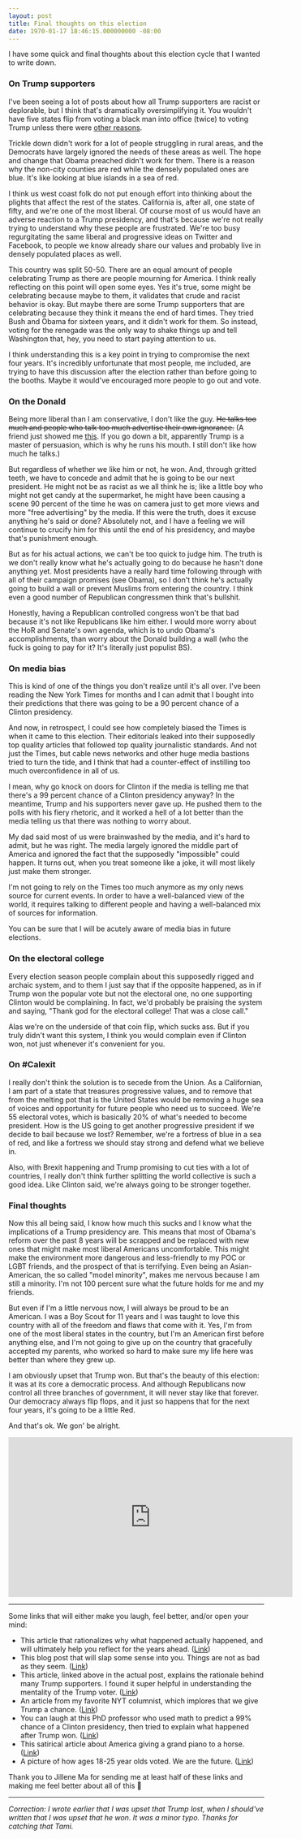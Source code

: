 ```yaml
---
layout: post
title: Final thoughts on this election
date: 1970-01-17 18:46:15.000000000 -08:00
---
```

I have some quick and final thoughts about this election cycle that I wanted to write down.

### On Trump supporters

I've been seeing a lot of posts about how all Trump supporters are racist or deplorable, but I think that's dramatically oversimplifying it. You wouldn't have five states flip from voting a black man into office (twice) to voting Trump unless there were [other reasons](http://www.cracked.com/blog/6-reasons-trumps-rise-that-no-one-talks-about/).

Trickle down didn't work for a lot of people struggling in rural areas, and the Democrats have largely ignored the needs of these areas as well. The hope and change that Obama preached didn't work for them. There is a reason why the non-city counties are red while the densely populated ones are blue. It's like looking at blue islands in a sea of red.

I think us west coast folk do not put enough effort into thinking about the plights that affect the rest of the states. California is, after all, one state of fifty, and we're one of the most liberal. Of course most of us would have an adverse reaction to a Trump presidency, and that's because we're not really trying to understand why these people are frustrated. We're too busy regurgitating the same liberal and progressive ideas on Twitter and Facebook, to people we know already share our values and probably live in densely populated places as well.

This country was split 50-50. There are an equal amount of people celebrating Trump as there are people mourning for America. I think really reflecting on this point will open some eyes. Yes it's true, some might be celebrating because maybe to them, it validates that crude and racist behavior is okay. But maybe there are some Trump supporters that are celebrating because they think it means the end of hard times. They tried Bush and Obama for sixteen years, and it didn't work for them. So instead, voting for the renegade was the only way to shake things up and tell Washington that, hey, you need to start paying attention to us. 

I think understanding this is a key point in trying to compromise the next four years. It's incredibly unfortunate that most people, me included, are trying to have this discussion after the election rather than before going to the booths. Maybe it would've encouraged more people to go out and vote.

### On the Donald

Being more liberal than I am conservative, I don't like the guy. ~~He talks too much and people who talk too much advertise their own ignorance.~~ (A friend just showed me [this](http://blog.dilbert.com/post/150919416661/why-i-switched-my-endorsement-from-clinton-to). If you go down a bit, apparently Trump is a master of persuasion, which is why he runs his mouth. I still don't like how much he talks.)

But regardless of whether we like him or not, he won. And, through gritted teeth, we have to concede and admit that he is going to be our next president. He might not be as racist as we all think he is; like a little boy who might not get candy at the supermarket, he might have been causing a scene 90 percent of the time he was on camera just to get more views and more "free advertising" by the media. If this were the truth, does it excuse anything he's said or done? Absolutely not, and I have a feeling we will continue to crucify him for this until the end of his presidency, and maybe that's punishment enough. 

But as for his actual actions, we can't be too quick to judge him. The truth is we don't really know what he's actually going to do because he hasn't done anything yet. Most presidents have a really hard time following through with all of their campaign promises (see Obama), so I don't think he's actually going to build a wall or prevent Muslims from entering the country. I think even a good number of Republican congressmen think that's bullshit.

Honestly, having a Republican controlled congress won't be that bad because it's not like Republicans like him either. I would more worry about the HoR and Senate's own agenda, which is to undo Obama's accomplishments, than worry about the Donald building a wall (who the fuck is going to pay for it? It's literally just populist BS).

### On media bias

This is kind of one of the things you don't realize until it's all over. I've been reading the New York Times for months and I can admit that I bought into their predictions that there was going to be a 90 percent chance of a Clinton presidency.

And now, in retrospect, I could see how completely biased the Times is when it came to this election. Their editorials leaked into their supposedly top quality articles that followed top quality journalistic standards. And not just the Times, but cable news networks and other huge media bastions tried to turn the tide, and I think that had a counter-effect of instilling too much overconfidence in all of us.

I mean, why go knock on doors for Clinton if the media is telling me that there's a 99 percent chance of a Clinton presidency anyway? In the meantime, Trump and his supporters never gave up. He pushed them to the polls with his fiery rhetoric, and it worked a hell of a lot better than the media telling us that there was nothing to worry about.

My dad said most of us were brainwashed by the media, and it's hard to admit, but he was right. The media largely ignored the middle part of America and ignored the fact that the supposedly "impossible" could happen. It turns out, when you treat someone like a joke, it will most likely just make them stronger.

I'm not going to rely on the Times too much anymore as my only news source for current events. In order to have a well-balanced view of the world, it requires talking to different people and having a well-balanced mix of sources for information. 

You can be sure that I will be acutely aware of media bias in future elections.

### On the electoral college

Every election season people complain about this supposedly rigged and archaic system, and to them I just say that if the opposite happened, as in if Trump won the popular vote but not the electoral one, no one supporting Clinton would be complaining. In fact, we'd probably be praising the system and saying, "Thank god for the electoral college! That was a close call."

Alas we're on the underside of that coin flip, which sucks ass. But if you truly didn't want this system, I think you would complain even if Clinton won, not just whenever it's convenient for you.

### On #Calexit

I really don't think the solution is to secede from the Union. As a Californian, I am part of a state that treasures progressive values, and to remove that from the melting pot that is the United States would be removing a huge sea of voices and opportunity for future people who need us to succeed. We're 55 electoral votes, which is basically 20% of what's needed to become president. How is the US going to get another progressive president if we decide to bail because we lost? Remember, we're a fortress of blue in a sea of red, and like a fortress we should stay strong and defend what we believe in.

Also, with Brexit happening and Trump promising to cut ties with a lot of countries, I really don't think further splitting the world collective is such a good idea. Like Clinton said, we're always going to be stronger together.

### Final thoughts

Now this all being said, I know how much this sucks and I know what the implications of a Trump presidency are. This means that most of Obama's reform over the past 8 years will be scrapped and be replaced with new ones that might make most liberal Americans uncomfortable. This might make the environment more dangerous and less-friendly to my POC or LGBT friends, and the prospect of that is terrifying. Even being an Asian-American, the so called "model minority", makes me nervous because I am still a minority. I'm not 100 percent sure what the future holds for me and my friends.

But even if I'm a little nervous now, I will always be proud to be an American. I was a Boy Scout for 11 years and I was taught to love this country with all of the freedom and flaws that come with it. Yes, I'm from one of the most liberal states in the country, but I'm an American first before anything else, and I'm not going to give up on the country that gracefully accepted my parents, who worked so hard to make sure my life here was better than where they grew up.

I am obviously upset that Trump won. But that's the beauty of this election: it was at its core a democratic process. And although Republicans now control all three branches of government, it will never stay like that forever. Our democracy always flip flops, and it just so happens that for the next four years, it's going to be a little Red.

And that's ok. We gon' be alright.

<iframe width="560" height="315" src="https://www.youtube.com/embed/IN05jVNBs64" frameborder="0" allowfullscreen></iframe>

-----------

Some links that will either make you laugh, feel better, and/or open your mind:

* This article that rationalizes why what happened actually happened, and will ultimately help you reflect for the  years ahead. ([Link](https://www.currentaffairs.org/2016/11/what-this-means-how-this-happened-what-to-do-now))
* This blog post that will slap some sense into you. Things are not as bad as they seem. ([Link](http://waitbutwhy.com/2016/11/its-going-to-be-okay.html))
* This article, linked above in the actual post, explains the rationale behind many Trump supporters. I found it super helpful in understanding the mentality of the Trump voter. ([Link](http://www.cracked.com/blog/6-reasons-trumps-rise-that-no-one-talks-about/))
* An article from my favorite NYT columnist, which implores that we give Trump a chance. ([Link](http://www.nytimes.com/2016/11/10/opinion/gritting-our-teeth-and-giving-president-trump-a-chance.html?rref=collection%2Fcolumn%2Fnicholas-kristof&action=click&contentCollection=opinion&region=stream&module=stream_unit&version=latest&contentPlacement=1&pgtype=collection))
* You can laugh at this PhD professor who used math to predict a 99% chance of a Clinton presidency, then tried to explain what happened after Trump won. ([Link](http://election.princeton.edu/2016/11/09/aftermath/))
* This satirical article about America giving a grand piano to a horse. ([Link](http://newsthump.com/2016/11/09/america-gives-grand-piano-to-horse/))
* A picture of how ages 18-25 year olds voted. We are the future. 
([Link](https://twitter.com/EByard/status/796317753749729280/photo/1?ref_src=twsrc%5Etfw))

Thank you to Jillene Ma for sending me at least half of these links and making me feel better about all of this 🙂

--------

*Correction: I wrote earlier that I was upset that Trump lost, when I should've written that I was upset that he won. It was a minor typo. Thanks for catching that Tami.*

